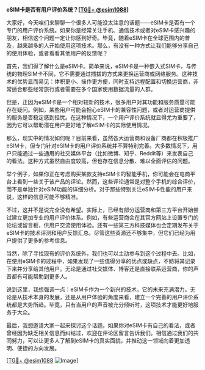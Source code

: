 **eSIM卡是否有用户评价系统？[[TG💪+ @esim1088](https://t.me/s/esim1088)]**

大家好，今天咱们来聊聊一个很多人可能没太注意的话题——eSIM卡是否有一个专门的用户评价系统。如果你是经常关注手机、通信技术或者对eSIM卡感兴趣的朋友，相信这个问题一定让你感到好奇。毕竟，随着eSIM卡在全球范围内的普及，越来越多的人开始使用这项技术。那么，有没有一种方式让我们能够分享自己的使用体验，或者看看其他用户的反馈呢？

首先，我们得了解什么是eSIM卡。简单来说，eSIM卡是一种嵌入式SIM卡，与传统的物理SIM卡不同，它不需要通过插拔的方式来更换运营商或网络服务。这种技术的优势显而易见：体积更小、操作更方便，同时支持远程配置和切换运营商，非常适合那些经常旅行或者需要在多个国家使用数据流量的人群。

但是，正因为eSIM卡是一个相对较新的技术，很多用户对其功能和服务质量可能存在疑问。例如，某些用户可能会担心eSIM卡的兼容性问题，或者对运营商提供的服务是否稳定感到担忧。在这种情况下，一个用户评价系统就显得尤为重要了，因为它可以帮助潜在用户更好地了解eSIM卡的实际使用情况。

那么，现实中的情况如何呢？目前来看，虽然各大运营商和设备厂商都在积极推广eSIM卡，但专门针对eSIM卡的用户评价系统并不算特别完善。大多数情况下，用户只能通过一些通用的社交媒体平台（比如微博、知乎、Reddit等）来发表自己的看法。这种方式虽然自由度较高，但也存在信息分散、难以全面评估的问题。

举个例子，如果你正在考虑购买某款支持eSIM卡的智能手机，你可能会在电商平台上看到一些关于该产品的评论。然而，这些评论通常是对整个手机的综合评价，而不是单独针对eSIM功能的详细分析。对于那些特别关注eSIM卡性能的用户来说，这样的信息可能不够精准。

不过，这并不是说完全没有希望。实际上，已经有部分运营商和第三方平台开始尝试建立更加专业的用户评价体系。例如，有些运营商会在其官方网站上设置专门的论坛或留言板，供用户交流使用体验。还有一些第三方科技媒体也会定期发布关于eSIM卡的技术评测和用户反馈汇总。尽管这些资源还不够集中，但它们已经为用户提供了更多的参考信息。

当然，除了寻找现有的评价系统外，我们也可以主动参与到这个过程中去。比如，在使用eSIM卡的过程中，如果发现了一些值得分享的优点或缺点，不妨将其记录下来并分享给其他用户。无论是通过社交媒体、博客还是直接联系运营商，你的声音都有可能帮助到更多人。

说到这里，我想强调一点：eSIM卡作为一个新兴的技术，它的未来充满潜力。无论是从技术本身的发展，还是从用户体验的角度来看，建立一个完善的用户评价系统都是大势所趋。毕竟，只有当用户的声音被充分倾听时，这项技术才能更好地服务于大众。

最后，我想邀请大家一起来探讨这个话题。如果你对eSIM卡有自己的看法，或者曾经因为缺乏相关信息而纠结过，欢迎在评论区留言告诉我们。相信通过我们的共同努力，可以让更多人了解到eSIM卡的真实面貌，并推动这一领域向着更加透明、便捷的方向发展。

[[TG💪+ @esim1088](https://t.me/s/esim1088) ![Image](https://i.postimg.cc/4NQfJmqS/Snipaste-2025-05-13-00-14-12.png)]